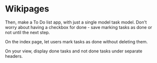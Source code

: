 Wikipages
===

Then, make a To Do list app, with just a single model task model. Don't worry about having a checkbox for done - save marking tasks as done or not until the next step.

On the index page, let users mark tasks as done without deleting them.

On your view, display done tasks and not done tasks under separate headers.
